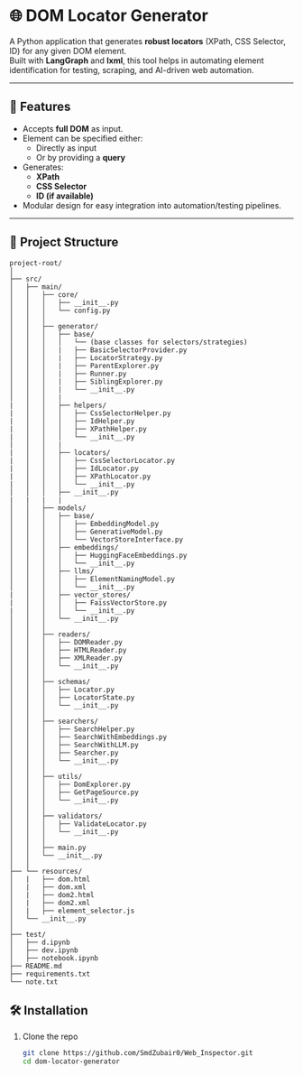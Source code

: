 # 🌐 DOM Locator Generator  

A Python application that generates **robust locators** (XPath, CSS Selector, ID) for any given DOM element.  
Built with **LangGraph** and **lxml**, this tool helps in automating element identification for testing, scraping, and AI-driven web automation.  

---

## 🚀 Features  
- Accepts **full DOM** as input.  
- Element can be specified either:  
  - Directly as input  
  - Or by providing a **query**  
- Generates:  
  - **XPath**  
  - **CSS Selector**  
  - **ID (if available)**  
- Modular design for easy integration into automation/testing pipelines.  

---

## 📂 Project Structure  

```
project-root/
│
├── src/
│   ├── main/
│   │   ├── core/
│   │   │   ├── __init__.py
│   │   │   └── config.py
│   │   │
│   │   ├── generator/
│   │   │   ├── base/
│   │   │   │   └── (base classes for selectors/strategies)
│   │   │   |   ├── BasicSelectorProvider.py
│   │   │   |   ├── LocatorStrategy.py
│   │   │   |   ├── ParentExplorer.py
│   │   │   |   ├── Runner.py
│   │   │   |   ├── SiblingExplorer.py
│   │   │   |   └── __init__.py
│   │   │   |
|   │   │   ├── helpers/
|   │   │   │   ├── CssSelectorHelper.py
|   │   │   │   ├── IdHelper.py
|   │   │   │   ├── XPathHelper.py
|   │   │   │   └── __init__.py
│   │   │   |
|   │   │   ├── locators/
|   │   │   │   ├── CssSelectorLocator.py
|   │   │   │   ├── IdLocator.py
|   │   │   │   ├── XPathLocator.py
|   │   │   │   └── __init__.py
│   │   │   ├── __init__.py
|   |   |   |
│   │   ├── models/
│   │   │   ├── base/
│   │   │   │   ├── EmbeddingModel.py
│   │   │   │   ├── GenerativeModel.py
│   │   │   │   └── VectorStoreInterface.py
│   │   │   ├── embeddings/
│   │   │   │   ├── HuggingFaceEmbeddings.py
│   │   │   │   └── __init__.py
│   │   │   ├── llms/
│   │   │   │   ├── ElementNamingModel.py
│   │   │   │   └── __init__.py
|   │   │   ├── vector_stores/
|   │   │   │   ├── FaissVectorStore.py
|   │   │   │   └── __init__.py
│   │   │   └── __init__.py
│   │   │
│   │   ├── readers/
│   │   │   ├── DOMReader.py
│   │   │   ├── HTMLReader.py
│   │   │   ├── XMLReader.py
│   │   │   └── __init__.py
│   │   │
│   │   ├── schemas/
│   │   │   ├── Locator.py
│   │   │   ├── LocatorState.py
│   │   │   └── __init__.py
│   │   │
│   │   ├── searchers/
│   │   │   ├── SearchHelper.py
│   │   │   ├── SearchWithEmbeddings.py
│   │   │   ├── SearchWithLLM.py
│   │   │   ├── Searcher.py
│   │   │   └── __init__.py
│   │   │
│   │   ├── utils/
│   │   │   ├── DomExplorer.py
│   │   │   ├── GetPageSource.py
│   │   │   └── __init__.py
│   │   │
│   │   ├── validators/
│   │   │   ├── ValidateLocator.py
│   │   │   └── __init__.py
│   │   │
│   │   ├── main.py
│   │   └── __init__.py
│   │
├── └── resources/
│   |   ├── dom.html
│   |   ├── dom.xml
│   |   ├── dom2.html
│   |   ├── dom2.xml
│   |   ├── element_selector.js
│   └── __init__.py
│
├── test/
│   ├── d.ipynb
│   ├── dev.ipynb
│   ├── notebook.ipynb
├── README.md
├── requirements.txt
└── note.txt

```

## 🛠️ Installation  

1. Clone the repo  
   ```bash
   git clone https://github.com/SmdZubair0/Web_Inspector.git
   cd dom-locator-generator
```
